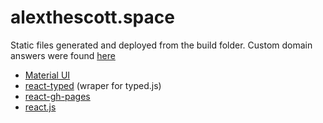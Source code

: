 # alexthescott.space
Static files generated and deployed from the build folder. Custom domain answers were found [here](https://docs.github.com/en/github/working-with-github-pages/managing-a-custom-domain-for-your-github-pages-site)

- [Material UI](https://material-ui.com/)
- [react-typed](https://github.com/ssbeefeater/react-typed#readme) (wraper for typed.js)
- [react-gh-pages](https://github.com/gitname/react-gh-pages)
- [react.js](https://reactjs.org/)

 
